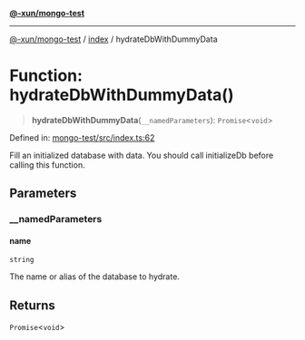[**@-xun/mongo-test**](../../README.md)

***

[@-xun/mongo-test](../../README.md) / [index](../README.md) / hydrateDbWithDummyData

# Function: hydrateDbWithDummyData()

> **hydrateDbWithDummyData**(`__namedParameters`): `Promise`\<`void`\>

Defined in: [mongo-test/src/index.ts:62](https://github.com/Xunnamius/mongo-utils/blob/365057d91d599f8fd23a1612cbd9831c185fef35/packages/mongo-test/src/index.ts#L62)

Fill an initialized database with data. You should call initializeDb
before calling this function.

## Parameters

### \_\_namedParameters

#### name

`string`

The name or alias of the database to hydrate.

## Returns

`Promise`\<`void`\>
